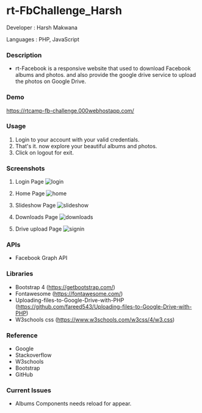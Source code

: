 # rt-FbChallenge_Harsh

Developer : Harsh Makwana

Languages : PHP, JavaScript

### Description
* rt-Facebook is a responsive website that used to download Facebook albums and photos. and also provide the google drive service to upload the photos on Google Drive.   

### Demo
https://rtcamp-fb-challenge.000webhostapp.com/

### Usage
1. Login to your account with your valid credentials.
2. That's it. now explore your beautiful albums and photos. 
3. Click on logout for exit.

### Screenshots
1. Login Page
![login](https://user-images.githubusercontent.com/23061515/44948323-3461e580-ae39-11e8-810e-9d16c273a0b9.png)

2. Home Page
![home](https://user-images.githubusercontent.com/23061515/44948321-33c94f00-ae39-11e8-9b00-01fb3efbaa24.png)

3. Slideshow Page
![slideshow](https://user-images.githubusercontent.com/23061515/44948322-33c94f00-ae39-11e8-880f-f0181518706e.png)

4. Downloads Page
![downloads](https://user-images.githubusercontent.com/23061515/44948325-34fa7c00-ae39-11e8-998c-13b8824652a3.png)

5. Drive upload Page
![signin](https://user-images.githubusercontent.com/23061515/45258625-7fb35100-b36f-11e8-937d-2e6f96af4af3.png)

### APIs
* Facebook Graph API

### Libraries
* Bootstrap 4 (https://getbootstrap.com/)
* Fontawesome (https://fontawesome.com/)
* Uploading-files-to-Google-Drive-with-PHP (https://github.com/fareed543/Uploading-files-to-Google-Drive-with-PHP)
* W3schools css (https://www.w3schools.com/w3css/4/w3.css)

### Reference
* Google
* Stackoverflow
* W3schools
* Bootstrap
* GitHub

### Current Issues
* Albums Components needs reload for appear.
